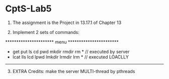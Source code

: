 # CptS-Lab5
1. The assignment is the Project in 13.17.1 of Chapter 13

2. Implement 2 sets of commands:

 ********************** menu ***********************
 * get  put  ls   cd   pwd   mkdir   rmdir   rm  *  // executed by server
 * lcat     lls  lcd  lpwd  lmkdir  lrmdir  lrm  *  // executed LOACLLY
 ***************************************************

3. EXTRA Credits: make the server MULTI-thread by pthreads
